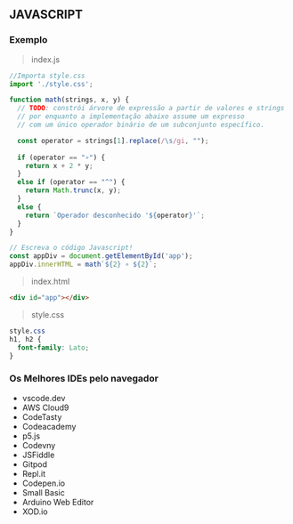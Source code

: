 ## JAVASCRIPT

### Exemplo

> index.js
```javascript
//Importa style.css
import './style.css';

function math(strings, x, y) {
  // TODO: constrói árvore de expressão a partir de valores e strings
  // por enquanto a implementação abaixo assume um expresso
  // com um único operador binário de um subconjunto específico.

  const operator = strings[1].replace(/\s/gi, "");
  
  if (operator == "∘") {
    return x + 2 * y;
  }
  else if (operator == "^") {
    return Math.trunc(x, y);
  }
  else {
    return `Operador desconhecido '${operator}'`;
  }
}

// Escreva o código Javascript!
const appDiv = document.getElementById('app');
appDiv.innerHTML = math`${2} ∘ ${2}`;
```

> index.html
```html
<div id="app"></div>
```

> style.css
```css
style.css
h1, h2 {
  font-family: Lato;
}
```

### Os Melhores IDEs pelo navegador

- vscode.dev
- AWS Cloud9
- CodeTasty
- Codeacademy
-  p5.js
- Codevny
- JSFiddle
- Gitpod
- Repl.it
- Codepen.io
- Small Basic
- Arduino Web Editor
- XOD.io